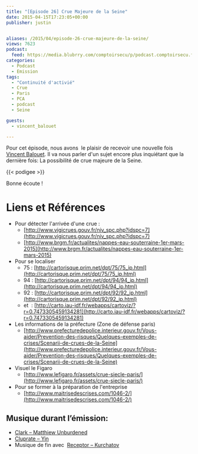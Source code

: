 ```yaml
---
title: "[Episode 26] Crue Majeure de la Seine"
date: 2015-04-15T17:23:05+00:00
publisher: justin


aliases: /2015/04/episode-26-crue-majeure-de-la-seine/
views: 7623
podcast:
  feed: https://media.blubrry.com/comptoirsecu/p/podcast.comptoirsecu.fr/CSEC.EP26.2015-04-06.CRUES_MAJEURES.mp3
categories:
  - Podcast
  - Emission
tags:
  - "Continuité d'activié"
  - Crue
  - Paris
  - PCA
  - podcast
  - Seine

guests:
  - vincent_balouet

---
```



Pour cet épisode, nous avons  le plaisir de recevoir une nouvelle fois [Vincent Balouet](/guests/vincent_balouet). Il va nous parler d'un sujet encore plus inquiétant que la dernière fois: La possibilité de crue majeure de la Seine.

{{< podigee >}}


Bonne écoute !

# Liens et Références


- Pour détecter l'arrivée d'une crue :
  - [http://www.vigicrues.gouv.fr/niv_spc.php?idspc=7](http://www.vigicrues.gouv.fr/niv_spc.php?idspc=7)
  - [http://www.brgm.fr/actualites/nappes-eau-souterraine-1er-mars-2015](http://www.brgm.fr/actualites/nappes-eau-souterraine-1er-mars-2015)
- Pour se localiser
  - 75 : [http://cartorisque.prim.net/dpt/75/75_ip.html](http://cartorisque.prim.net/dpt/75/75_ip.html)
  - 94 : [http://cartorisque.prim.net/dpt/94/94_ip.html](http://cartorisque.prim.net/dpt/94/94_ip.html)
  - 92 : [http://cartorisque.prim.net/dpt/92/92_ip.html](http://cartorisque.prim.net/dpt/92/92_ip.html)
  - et  : [http://carto.iau-idf.fr/webapps/cartoviz/?r=0.7473305459134281](http://carto.iau-idf.fr/webapps/cartoviz/?r=0.7473305459134281)
- Les informations de la préfecture (Zone de défense paris)
  - [http://www.prefecturedepolice.interieur.gouv.fr/Vous-aider/Prevention-des-risques/Quelques-exemples-de-crises/Scenarii-de-crues-de-la-Seine](http://www.prefecturedepolice.interieur.gouv.fr/Vous-aider/Prevention-des-risques/Quelques-exemples-de-crises/Scenarii-de-crues-de-la-Seine)
- Visuel le Figaro
  - [http://www.lefigaro.fr/assets/crue-siecle-paris/](http://www.lefigaro.fr/assets/crue-siecle-paris/)
- Pour se former à la préparation de l'entreprise
  - [http://www.maitrisedescrises.com/1046-2/](http://www.maitrisedescrises.com/1046-2/)

## Musique durant l’émission:

  * [Clark – Matthiew Unburdened](http://throttleclark.com/music/)
  * [Cluprate – Yin](https://culprate.bandcamp.com/album/deliverance)
  * Musique de fin avec  [Receptor – Kurchatov](https://pro.beatport.com/track/kurchatov-original-mix/866507)
